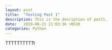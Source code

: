 ```yaml
---
layout: post
title:  "Testing Post 1"
description: This is the desription of post1.
date:   2019-08-21 21:03:36 +0530
categories: Python
---
```


TTTTTTTTTTt